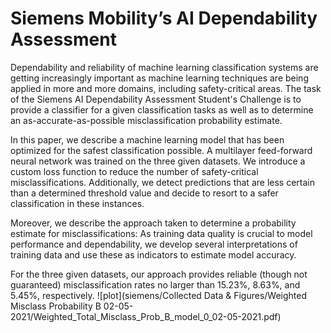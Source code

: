 # Siemens Mobility’s AI Dependability Assessment

Dependability and reliability of machine learning classification systems are getting increasingly important as machine learning techniques are being applied in more and more domains, including safety-critical areas.
The task of the Siemens AI Dependability Assessment Student's Challenge is to provide a classifier for a given classification tasks as well as to determine an as-accurate-as-possible misclassification probability estimate.

In this paper, we describe a machine learning model that has been optimized for the safest classification possible. 
A multilayer feed-forward neural network was trained on the three given datasets. 
We introduce a custom loss function to reduce the number of safety-critical misclassifications.
Additionally, we detect predictions that are less certain than a determined threshold value and decide to resort to a safer classification in these instances.

Moreover, we describe the approach taken to determine a probability estimate for misclassifications: As training data quality is crucial to model performance and dependability, we develop several interpretations of training data and use these as indicators to estimate model accuracy. 

For the three given datasets, our approach provides reliable (though not guaranteed) misclassification rates no larger than 15.23%, 8.63%, and 5.45%, respectively.
![plot](siemens/Collected Data & Figures/Weighted Misclass Probability B 02-05-2021/Weighted_Total_Misclass_Prob_B_model_0_02-05-2021.pdf)
